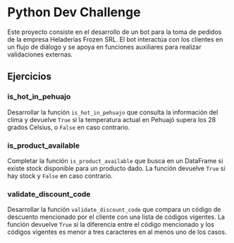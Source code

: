# Python Dev Challenge

Este proyecto consiste en el desarrollo de un bot para la toma de pedidos de la empresa Heladerías Frozen SRL. El bot interactúa con los clientes en un flujo de diálogo y se apoya en funciones auxiliares para realizar validaciones externas.

## Ejercicios

### is_hot_in_pehuajo

Desarrollar la función `is_hot_in_pehuajo` que consulta la información del clima y devuelve `True` si la temperatura actual en Pehuajó supera los 28 grados Celsius, o `False` en caso contrario.

### is_product_available

Completar la función `is_product_available` que busca en un DataFrame si existe stock disponible para un producto dado. La función devuelve `True` si hay stock y `False` en caso contrario.

### validate_discount_code

Desarrollar la función `validate_discount_code` que compara un código de descuento mencionado por el cliente con una lista de códigos vigentes. La función devuelve `True` si la diferencia entre el código mencionado y los códigos vigentes es menor a tres caracteres en al menos uno de los casos.
